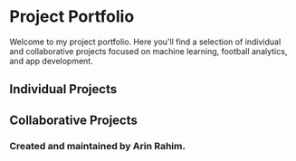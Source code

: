 # Project Portfolio 

Welcome to my project portfolio. Here you'll find a selection of individual and collaborative projects focused on machine learning, football analytics, and app development. 

## Individual Projects 

## Collaborative Projects 

### Created and maintained by Arin Rahim.
